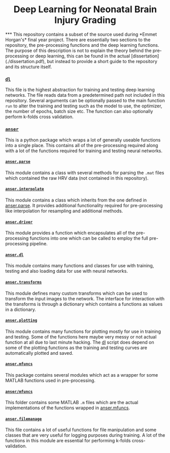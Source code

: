 <h1 align="center">Deep Learning for Neonatal Brain Injury Grading </h1>
***
This repository contains a subset of the source used during *Emmet Horgan's* final year project.  
There are essentially two sections to the repository, the pre-processing functions and the deep learning functions. The purpose of this description is not to explain the theory behind the pre-processing or deep learning, this can be found in the actual [dissertation](./dissertation.pdf), but instead to provide a short guide to the repository and its structure itself. 

### [`dl`](dl.py) 
This file is the highest abstraction for training and testing deep learning networks. The file reads data from a predetermined path not included in this repository. Several arguments can be optionally passed to the main function `run` to alter the training and testing such as the model to use, the optimizer, the number of epochs, batch size etc. The function can also optionally perform k-folds cross validation. 

### [`anser`](anser) 
This is a python package which wraps a lot of generally useable functions into a single place. This contains all of the pre-processing required along with a lot of the functions required for training and testing neural networks. 

#### [`anser.parse`](anser/parse.py)
This module contains a class with several methods for parsing the `.mat` files which contained the raw HRV data (not contained in this repository). 

#### [`anser.interpolate`](anser/interpolate.py)
This module contains a class which inherits from the one defined in [anser.parse](anser/parse.py). It provides additional functionality required for pre-processing like interpolation for resampling and additional methods. 

#### [`anser.driver`](anser/driver.py)
This module provides a function which encapsulates all of the pre-processing functions into one which can be called to employ the full pre-processing pipeline. 

#### [`anser.dl`](anser/dl.py)
This module contains many functions and classes for use with training, testing and also loading data for use with neural networks.

#### [`anser.transforms`](anser/transforms.py)
This module defines many custom transforms which can be used to transform the input images to the network. The interface for interaction with the transforms is through a dictionary which contains a functions as values in a dictionary.

#### [`anser.plotting`](anser/plotting.py)
This module contains many functions for plotting mostly for use in training and testing. Some of the functions here maybe very messy or not actual function at all due to last minute hacking. The [dl](dl.py) script does depend on some of the plotting functions as the training and testing curves are automatically plotted and saved.

#### [`anser.mfuncs`](anser/mfuncs.py) 
This package contains several modules which act as a wrapper for some MATLAB functions used in pre-processing.

#### [`anser/mfuncs`](anser/mfuncs) 
This folder contains some MATLAB `.m` files which are the actual implementations of the functions wrapped in [anser.mfuncs](anser/mfuncs.py).

#### [`anser.filemanage`](anser/filemanage.py)  
This file contains a lot of useful functions for file manipulation and some classes that are very useful for logging purposes during training. A lot of the functions in this module are essential for performing k-folds cross-validation.





